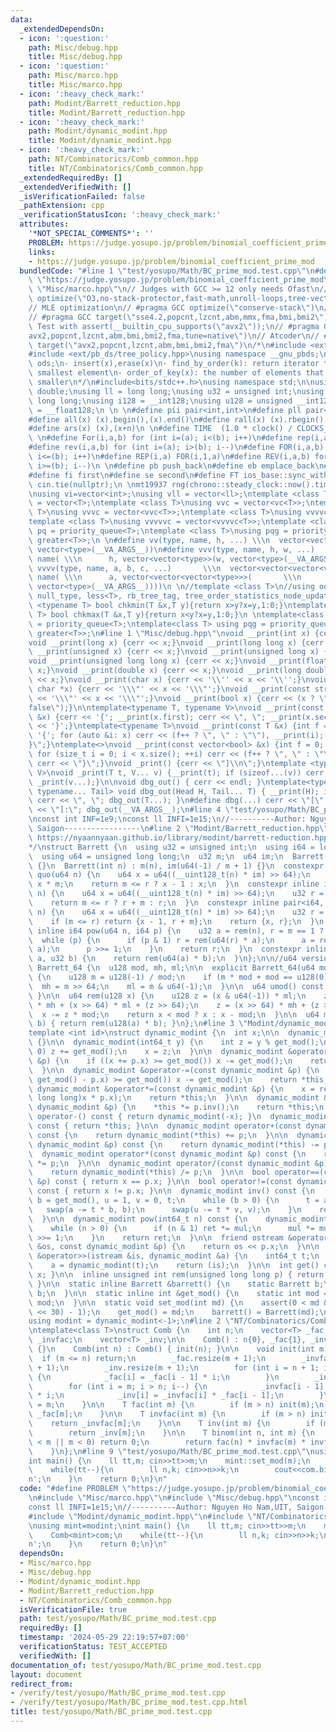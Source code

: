 ```yaml
---
data:
  _extendedDependsOn:
  - icon: ':question:'
    path: Misc/debug.hpp
    title: Misc/debug.hpp
  - icon: ':question:'
    path: Misc/marco.hpp
    title: Misc/marco.hpp
  - icon: ':heavy_check_mark:'
    path: Modint/Barrett_reduction.hpp
    title: Modint/Barrett_reduction.hpp
  - icon: ':heavy_check_mark:'
    path: Modint/dynamic_modint.hpp
    title: Modint/dynamic_modint.hpp
  - icon: ':heavy_check_mark:'
    path: NT/Combinatorics/Comb_common.hpp
    title: NT/Combinatorics/Comb_common.hpp
  _extendedRequiredBy: []
  _extendedVerifiedWith: []
  _isVerificationFailed: false
  _pathExtension: cpp
  _verificationStatusIcon: ':heavy_check_mark:'
  attributes:
    '*NOT_SPECIAL_COMMENTS*': ''
    PROBLEM: https://judge.yosupo.jp/problem/binomial_coefficient_prime_mod
    links:
    - https://judge.yosupo.jp/problem/binomial_coefficient_prime_mod
  bundledCode: "#line 1 \"test/yosupo/Math/BC_prime_mod.test.cpp\"\n#define PROBLEM\
    \ \"https://judge.yosupo.jp/problem/binomial_coefficient_prime_mod\"\n#line 2\
    \ \"Misc/marco.hpp\"\n// Judges with GCC >= 12 only needs Ofast\n// #pragma GCC\
    \ optimize(\"O3,no-stack-protector,fast-math,unroll-loops,tree-vectorize\")\n\
    // MLE optimization\n// #pragma GCC optimize(\"conserve-stack\")\n// Old judges\n\
    // #pragma GCC target(\"sse4.2,popcnt,lzcnt,abm,mmx,fma,bmi,bmi2\")\n// New judges.\
    \ Test with assert(__builtin_cpu_supports(\"avx2\"));\n// #pragma GCC target(\"\
    avx2,popcnt,lzcnt,abm,bmi,bmi2,fma,tune=native\")\n// Atcoder\n// #pragma GCC\
    \ target(\"avx2,popcnt,lzcnt,abm,bmi,bmi2,fma\")\n/*\n#include <ext/pb_ds/assoc_container.hpp>\n\
    #include <ext/pb_ds/tree_policy.hpp>\nusing namespace __gnu_pbds;\ntypedef tree<int,null_type,less<int>,rb_tree_tag,tree_order_statistics_node_update>\
    \ ods;\n- insert(x),erase(x)\n- find_by_order(k): return iterator to the k-th\
    \ smallest element\n- order_of_key(x): the number of elements that are strictly\
    \ smaller\n*/\n#include<bits/stdc++.h>\nusing namespace std;\n\nusing ld = long\
    \ double;\nusing ll = long long;\nusing u32 = unsigned int;\nusing u64 = unsigned\
    \ long long;\nusing i128 = __int128;\nusing u128 = unsigned __int128;\nusing f128\
    \ = __float128;\n \n \n#define pii pair<int,int>\n#define pll pair<ll,ll>\n \n\
    #define all(x) (x).begin(),(x).end()\n#define rall(x) (x).rbegin(),(x).rend()\n\
    #define ars(x) (x),(x+n)\n \n#define TIME  (1.0 * clock() / CLOCKS_PER_SEC)\n\
    \ \n#define For(i,a,b) for (int i=(a); i<(b); i++)\n#define rep(i,a) For(i,0,a)\n\
    #define rev(i,a,b) for (int i=(a); i>(b); i--)\n#define FOR(i,a,b) for (int i=(a);\
    \ i<=(b); i++)\n#define REP(i,a) FOR(i,1,a)\n#define REV(i,a,b) for (int i=(a);\
    \ i>=(b); i--)\n \n#define pb push_back\n#define eb emplace_back\n#define mp make_pair\n\
    #define fi first\n#define se second\n#define FT ios_base::sync_with_stdio(false);\
    \ cin.tie(nullptr);\n \nmt19937 rng(chrono::steady_clock::now().time_since_epoch().count());\n\
    \nusing vi=vector<int>;\nusing vll = vector<ll>;\ntemplate <class T>\nusing vc\
    \ = vector<T>;\ntemplate <class T>\nusing vvc = vector<vc<T>>;\ntemplate <class\
    \ T>\nusing vvvc = vector<vvc<T>>;\ntemplate <class T>\nusing vvvvc = vector<vvvc<T>>;\n\
    template <class T>\nusing vvvvvc = vector<vvvvc<T>>;\ntemplate <class T>\nusing\
    \ pq = priority_queue<T>;\ntemplate <class T>\nusing pqg = priority_queue<T, vector<T>,\
    \ greater<T>>;\n \n#define vv(type, name, h, ...) \\\n  vector<vector<type>> name(h,\
    \ vector<type>(__VA_ARGS__))\n#define vvv(type, name, h, w, ...)   \\\n  vector<vector<vector<type>>>\
    \ name( \\\n      h, vector<vector<type>>(w, vector<type>(__VA_ARGS__)))\n#define\
    \ vvvv(type, name, a, b, c, ...)       \\\n  vector<vector<vector<vector<type>>>>\
    \ name( \\\n      a, vector<vector<vector<type>>>(       \\\n             b, vector<vector<type>>(c,\
    \ vector<type>(__VA_ARGS__))))\n \n//template <class T>\n//using ods =\n//   tree<T,\
    \ null_type, less<T>, rb_tree_tag, tree_order_statistics_node_update>;\n \ntemplate\
    \ <typename T> bool chkmin(T &x,T y){return x>y?x=y,1:0;}\ntemplate <typename\
    \ T> bool chkmax(T &x,T y){return x<y?x=y,1:0;}\n \ntemplate<class T> using pq\
    \ = priority_queue<T>;\ntemplate<class T> using pqg = priority_queue<T, vector<T>,\
    \ greater<T>>;\n#line 1 \"Misc/debug.hpp\"\nvoid __print(int x) {cerr << x;}\n\
    void __print(long x) {cerr << x;}\nvoid __print(long long x) {cerr << x;}\nvoid\
    \ __print(unsigned x) {cerr << x;}\nvoid __print(unsigned long x) {cerr << x;}\n\
    void __print(unsigned long long x) {cerr << x;}\nvoid __print(float x) {cerr <<\
    \ x;}\nvoid __print(double x) {cerr << x;}\nvoid __print(long double x) {cerr\
    \ << x;}\nvoid __print(char x) {cerr << '\\'' << x << '\\'';}\nvoid __print(const\
    \ char *x) {cerr << '\\\"' << x << '\\\"';}\nvoid __print(const string &x) {cerr\
    \ << '\\\"' << x << '\\\"';}\nvoid __print(bool x) {cerr << (x ? \"true\" : \"\
    false\");}\n\ntemplate<typename T, typename V>\nvoid __print(const pair<T, V>\
    \ &x) {cerr << '{'; __print(x.first); cerr << \", \"; __print(x.second); cerr\
    \ << '}';}\ntemplate<typename T>\nvoid __print(const T &x) {int f = 0; cerr <<\
    \ '{'; for (auto &i: x) cerr << (f++ ? \", \" : \"\"), __print(i); cerr << \"\
    }\";}\ntemplate<>\nvoid __print(const vector<bool> &x) {int f = 0; cerr << '{';\
    \ for (size_t i = 0; i < x.size(); ++i) cerr << (f++ ? \", \" : \"\"), __print(x[i]);\
    \ cerr << \"}\";}\nvoid _print() {cerr << \"]\\n\";}\ntemplate <typename T, typename...\
    \ V>\nvoid _print(T t, V... v) {__print(t); if (sizeof...(v)) cerr << \", \";\
    \ _print(v...);}\n\nvoid dbg_out() { cerr << endl; }\ntemplate<typename Head,\
    \ typename... Tail> void dbg_out(Head H, Tail... T) { __print(H); if (sizeof...(T))\
    \ cerr << \", \"; dbg_out(T...); }\n#define dbg(...) cerr << \"[\" << #__VA_ARGS__\
    \ << \"]:\"; dbg_out(__VA_ARGS__);\n#line 4 \"test/yosupo/Math/BC_prime_mod.test.cpp\"\
    \nconst int INF=1e9;\nconst ll INFI=1e15;\n//----------Author: Nguyen Ho Nam,UIT,\
    \ Saigon-----------------\n#line 2 \"Modint/Barrett_reduction.hpp\"\n/*\n  @see\
    \ https://nyaannyaan.github.io/library/modint/barrett-reduction.hpp\n  @see https://en.wikipedia.org/wiki/Barrett_reduction\n\
    */\nstruct Barrett {\n  using u32 = unsigned int;\n  using i64 = long long;\n\
    \  using u64 = unsigned long long;\n  u32 m;\n  u64 im;\n  Barrett() : m(), im()\
    \ {}\n  Barrett(int n) : m(n), im(u64(-1) / m + 1) {}\n  constexpr inline i64\
    \ quo(u64 n) {\n    u64 x = u64((__uint128_t(n) * im) >> 64);\n    u32 r = n -\
    \ x * m;\n    return m <= r ? x - 1 : x;\n  }\n  constexpr inline i64 rem(u64\
    \ n) {\n    u64 x = u64((__uint128_t(n) * im) >> 64);\n    u32 r = n - x * m;\n\
    \    return m <= r ? r + m : r;\n  }\n  constexpr inline pair<i64, int> quorem(u64\
    \ n) {\n    u64 x = u64((__uint128_t(n) * im) >> 64);\n    u32 r = n - x * m;\n\
    \    if (m <= r) return {x - 1, r + m};\n    return {x, r};\n  }\n  constexpr\
    \ inline i64 pow(u64 n, i64 p) {\n    u32 a = rem(n), r = m == 1 ? 0 : 1;\n  \
    \  while (p) {\n      if (p & 1) r = rem(u64(r) * a);\n      a = rem(u64(a) *\
    \ a);\n      p >>= 1;\n    }\n    return r;\n  }\n  constexpr inline u32 mul(u32\
    \ a, u32 b) {\n    return rem(u64(a) * b);\n  }\n};\n\n//u64 version:\nstruct\
    \ Barrett_64 {\n  u128 mod, mh, ml;\n\n  explicit Barrett_64(u64 mod = 1) : mod(mod)\
    \ {\n    u128 m = u128(-1) / mod;\n    if (m * mod + mod == u128(0)) ++m;\n  \
    \  mh = m >> 64;\n    ml = m & u64(-1);\n  }\n\n  u64 umod() const { return mod;\
    \ }\n\n  u64 rem(u128 x) {\n    u128 z = (x & u64(-1)) * ml;\n    z = (x & u64(-1))\
    \ * mh + (x >> 64) * ml + (z >> 64);\n    z = (x >> 64) * mh + (z >> 64);\n  \
    \  x -= z * mod;\n    return x < mod ? x : x - mod;\n  }\n\n  u64 mul(u64 a, u64\
    \ b) { return rem(u128(a) * b); }\n};\n#line 3 \"Modint/dynamic_modint.hpp\"\n\
    template <int id>\nstruct dynamic_modint {\n  int x;\n\n  dynamic_modint() : x(0)\
    \ {}\n\n  dynamic_modint(int64_t y) {\n    int z = y % get_mod();\n    if (z <\
    \ 0) z += get_mod();\n    x = z;\n  }\n\n  dynamic_modint &operator+=(const dynamic_modint\
    \ &p) {\n    if ((x += p.x) >= get_mod()) x -= get_mod();\n    return *this;\n\
    \  }\n\n  dynamic_modint &operator-=(const dynamic_modint &p) {\n    if ((x +=\
    \ get_mod() - p.x) >= get_mod()) x -= get_mod();\n    return *this;\n  }\n\n \
    \ dynamic_modint &operator*=(const dynamic_modint &p) {\n    x = rem((unsigned\
    \ long long)x * p.x);\n    return *this;\n  }\n\n  dynamic_modint &operator/=(const\
    \ dynamic_modint &p) {\n    *this *= p.inv();\n    return *this;\n  }\n\n  dynamic_modint\
    \ operator-() const { return dynamic_modint(-x); }\n  dynamic_modint operator+()\
    \ const { return *this; }\n\n  dynamic_modint operator+(const dynamic_modint &p)\
    \ const {\n    return dynamic_modint(*this) += p;\n  }\n\n  dynamic_modint operator-(const\
    \ dynamic_modint &p) const {\n    return dynamic_modint(*this) -= p;\n  }\n\n\
    \  dynamic_modint operator*(const dynamic_modint &p) const {\n    return dynamic_modint(*this)\
    \ *= p;\n  }\n\n  dynamic_modint operator/(const dynamic_modint &p) const {\n\
    \    return dynamic_modint(*this) /= p;\n  }\n\n  bool operator==(const dynamic_modint\
    \ &p) const { return x == p.x; }\n\n  bool operator!=(const dynamic_modint &p)\
    \ const { return x != p.x; }\n\n  dynamic_modint inv() const {\n    int a = x,\
    \ b = get_mod(), u = 1, v = 0, t;\n    while (b > 0) {\n      t = a / b;\n   \
    \   swap(a -= t * b, b);\n      swap(u -= t * v, v);\n    }\n    return dynamic_modint(u);\n\
    \  }\n\n  dynamic_modint pow(int64_t n) const {\n    dynamic_modint ret(1), mul(x);\n\
    \    while (n > 0) {\n      if (n & 1) ret *= mul;\n      mul *= mul;\n      n\
    \ >>= 1;\n    }\n    return ret;\n  }\n\n  friend ostream &operator<<(ostream\
    \ &os, const dynamic_modint &p) {\n    return os << p.x;\n  }\n\n  friend istream\
    \ &operator>>(istream &is, dynamic_modint &a) {\n    int64_t t;\n    is >> t;\n\
    \    a = dynamic_modint(t);\n    return (is);\n  }\n\n  int get() const { return\
    \ x; }\n\n  inline unsigned int rem(unsigned long long p) { return barrett().rem(p);\
    \ }\n\n  static inline Barrett &barrett() {\n    static Barrett b;\n    return\
    \ b;\n  }\n\n  static inline int &get_mod() {\n    static int mod = 0;\n    return\
    \ mod;\n  }\n\n  static void set_mod(int md) {\n    assert(0 < md && md <= (1LL\
    \ << 30) - 1);\n    get_mod() = md;\n    barrett() = Barrett(md);\n  }\n};\n\n\
    using modint = dynamic_modint<-1>;\n#line 2 \"NT/Combinatorics/Comb_common.hpp\"\
    \ntemplate<class T>\nstruct Comb {\n    int n;\n    vector<T> _fac;\n    vector<T>\
    \ _invfac;\n    vector<T> _inv;\n\n    Comb() : n{0}, _fac{1}, _invfac{1}, _inv{0}\
    \ {}\n    Comb(int n) : Comb() { init(n); }\n\n    void init(int m) {\n      \
    \  if (m <= n) return;\n        _fac.resize(m + 1);\n        _invfac.resize(m\
    \ + 1);\n        _inv.resize(m + 1);\n        for (int i = n + 1; i <= m; i++)\
    \ {\n            _fac[i] = _fac[i - 1] * i;\n        }\n        _invfac[m] = _fac[m].inv();\n\
    \        for (int i = m; i > n; i--) {\n            _invfac[i - 1] = _invfac[i]\
    \ * i;\n            _inv[i] = _invfac[i] * _fac[i - 1];\n        }\n        n\
    \ = m;\n    }\n\n    T fac(int m) {\n        if (m > n) init(m);\n        return\
    \ _fac[m];\n    }\n\n    T invfac(int m) {\n        if (m > n) init(m);\n    \
    \    return _invfac[m];\n    }\n\n    T inv(int m) {\n        if (m > n) init(m);\n\
    \        return _inv[m];\n    }\n\n    T binom(int n, int m) {\n        if (n\
    \ < m || m < 0) return 0;\n        return fac(n) * invfac(m) * invfac(n - m);\n\
    \    }\n};\n#line 9 \"test/yosupo/Math/BC_prime_mod.test.cpp\"\nusing mint=modint;\n\
    int main() {\n    ll tt,m; cin>>tt>>m;\n    mint::set_mod(m);\n    Comb<mint>com;\n\
    \    while(tt--){\n        ll n,k; cin>>n>>k;\n        cout<<com.binom(n,k).get()<<'\\\
    n';\n    }\n    return 0;\n}\n"
  code: "#define PROBLEM \"https://judge.yosupo.jp/problem/binomial_coefficient_prime_mod\"\
    \n#include \"Misc/marco.hpp\"\n#include \"Misc/debug.hpp\"\nconst int INF=1e9;\n\
    const ll INFI=1e15;\n//----------Author: Nguyen Ho Nam,UIT, Saigon-----------------\n\
    #include \"Modint/dynamic_modint.hpp\"\n#include \"NT/Combinatorics/Comb_common.hpp\"\
    \nusing mint=modint;\nint main() {\n    ll tt,m; cin>>tt>>m;\n    mint::set_mod(m);\n\
    \    Comb<mint>com;\n    while(tt--){\n        ll n,k; cin>>n>>k;\n        cout<<com.binom(n,k).get()<<'\\\
    n';\n    }\n    return 0;\n}\n"
  dependsOn:
  - Misc/marco.hpp
  - Misc/debug.hpp
  - Modint/dynamic_modint.hpp
  - Modint/Barrett_reduction.hpp
  - NT/Combinatorics/Comb_common.hpp
  isVerificationFile: true
  path: test/yosupo/Math/BC_prime_mod.test.cpp
  requiredBy: []
  timestamp: '2024-05-29 22:19:57+07:00'
  verificationStatus: TEST_ACCEPTED
  verifiedWith: []
documentation_of: test/yosupo/Math/BC_prime_mod.test.cpp
layout: document
redirect_from:
- /verify/test/yosupo/Math/BC_prime_mod.test.cpp
- /verify/test/yosupo/Math/BC_prime_mod.test.cpp.html
title: test/yosupo/Math/BC_prime_mod.test.cpp
---
```

